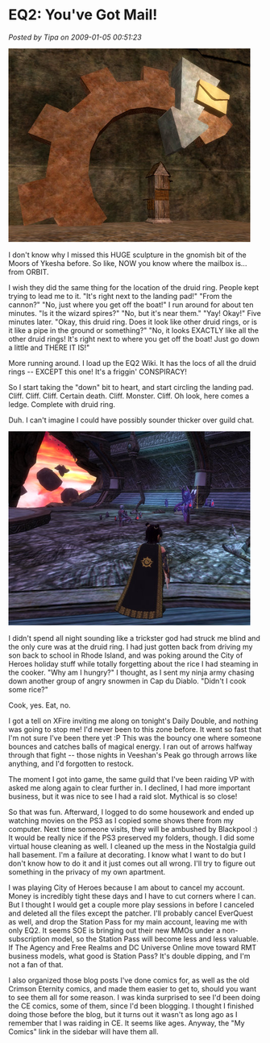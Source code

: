 # EQ2: You've Got Mail!

*Posted by Tipa on 2009-01-05 00:51:23*

![](../uploads/2009/01/everquest2-2009-01-04-20-15-00-44.jpg "everquest2-2009-01-04-20-15-00-44")

I don't know why I missed this HUGE sculpture in the gnomish bit of the Moors of Ykesha before. So like, NOW you know where the mailbox is... from ORBIT.

I wish they did the same thing for the location of the druid ring. People kept trying to lead me to it. "It's right next to the landing pad!" "From the cannon?" "No, just where you get off the boat!" I run around for about ten minutes. "Is it the wizard spires?" "No, but it's near them." "Yay! Okay!" Five minutes later. "Okay, this druid ring. Does it look like other druid rings, or is it like a pipe in the ground or something?" "No, it looks EXACTLY like all the other druid rings! It's right next to where you get off the boat! Just go down a little and THERE IT IS!"

More running around. I load up the EQ2 Wiki. It has the locs of all the druid rings -- EXCEPT this one! It's a friggin' CONSPIRACY!

So I start taking the "down" bit to heart, and start circling the landing pad. Cliff. Cliff. Cliff. Certain death. Cliff. Monster. Cliff. Oh look, here comes a ledge. Complete with druid ring.

Duh. I can't imagine I could have possibly sounder thicker over guild chat.

![](../uploads/2009/01/everquest2-2009-01-04-20-01-16-17.jpg "everquest2-2009-01-04-20-01-16-17")

I didn't spend all night sounding like a trickster god had struck me blind and the only cure was at the druid ring. I had just gotten back from driving my son back to school in Rhode Island, and was poking around the City of Heroes holiday stuff while totally forgetting about the rice I had steaming in the cooker. "Why am I hungry?" I thought, as I sent my ninja army chasing down another group of angry snowmen in Cap du Diablo. "Didn't I cook some rice?"

Cook, yes. Eat, no. 

I got a tell on XFire inviting me along on tonight's Daily Double, and nothing was going to stop me! I'd never been to this zone before. It went so fast that I'm not sure I've been there yet :P This was the bouncy one where someone bounces and catches balls of magical energy. I ran out of arrows halfway through that fight -- those nights in Veeshan's Peak go through arrows like anything, and I'd forgotten to restock.

The moment I got into game, the same guild that I've been raiding VP with asked me along again to clear further in. I declined, I had more important business, but it was nice to see I had a raid slot. Mythical is so close!

So that was fun. Afterward, I logged to do some housework and ended up watching movies on the PS3 as I copied some shows there from my computer. Next time someone visits, they will be ambushed by Blackpool :) It would be really nice if the PS3 preserved my folders, though. I did some virtual house cleaning as well. I cleaned up the mess in the Nostalgia guild hall basement. I'm a failure at decorating. I know what I want to do but I don't know how to do it and it just comes out all wrong. I'll try to figure out something in the privacy of my own apartment.

I was playing City of Heroes because I am about to cancel my account. Money is incredibly tight these days and I have to cut corners where I can. But I thought I would get a couple more play sessions in before I canceled and deleted all the files except the patcher. I'll probably cancel EverQuest as well, and drop the Station Pass for my main account, leaving me with only EQ2. It seems SOE is bringing out their new MMOs under a non-subscription model, so the Station Pass will become less and less valuable. If The Agency and Free Realms and DC Universe Online move toward RMT business models, what good is Station Pass? It's double dipping, and I'm not a fan of that.

I also organized those blog posts I've done comics for, as well as the old Crimson Eternity comics, and made them easier to get to, should you want to see them all for some reason. I was kinda surprised to see I'd been doing the CE comics, some of them, since I'd been blogging. I thought I finished doing those before the blog, but it turns out it wasn't as long ago as I remember that I was raiding in CE. It seems like ages. Anyway, the "My Comics" link in the sidebar will have them all.

